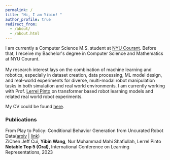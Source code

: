 ```yaml
---
permalink: /
title: "Hi, I am Yibin! "
author_profile: true
redirect_from: 
  - /about/
  - /about.html
---
```


I am currently a Computer Science M.S. student at [NYU Courant](https://cs.nyu.edu/home/index.html). Before that, I receive my Bachelor's degree in Computer Science and Mathematics at NYU Courant.<br>
<br>
My research interest lays on the combination of machine learning and robotics, especially in dataset creation, data processing, ML model design, and real-world experiments for diverse, multi-modal robot manipulation tasks in both simulation and real world environments. I am currently working with Prof. [Lerrel Pinto](https://www.lerrelpinto.com) on transformer based robot learning models and related real world robot experiments. 

My CV could be found [here](https://wyb929.github.io/files/CV_Yibin_Wang.pdf).

### Publications
From Play to Policy: Conditional Behavior Generation from Uncurated Robot Data([arxiv](https://arxiv.org/abs/2210.10047) | [link](https://play-to-policy.github.io)) <br>
ZiChen Jeff Cui, **Yibin Wang**, Nur Muhammad Mahi Shafiullah, Lerrel Pinto <br>
**Notable Top 5 (Oral)**, International Conference on Learning Representations, 2023
